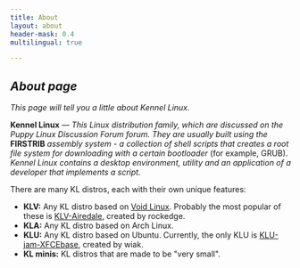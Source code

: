 ```yaml
---
title: About
layout: about
header-mask: 0.4
multilingual: true

---
```



## _About page_


_This page will tell you a little about Kennel Linux._


**Kennel Linux** — _This Linux distribution family, which are discussed on the Puppy Linux Discussion Forum forum.
They are usually built using the_ **FIRSTRIB** _assembly system - a collection of shell scripts that creates a root file system for downloading with a certain bootloader_ (for example, GRUB).
_Kennel Linux contains a desktop environment, utility and an application of a developer that implements a script._ 


There are many KL distros, each with their own unique features:
- **KLV:** Any KL distro based on [Void Linux](https://voidlinux.org/). Probably the most popular of these is [KLV-Airedale](https://forum.puppylinux.com/viewforum.php?f=191), created by rockedge.
- **KLA:** Any KL distro based on Arch Linux.
- **KLU:** Any KL distro based on Ubuntu. Currently, the only KLU is [KLU-jam-XFCEbase](https://forum.puppylinux.com/viewtopic.php?t=7866), created by wiak.
- **KL minis:** KL distros that are made to be "very small".
